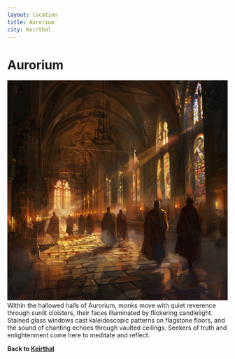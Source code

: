 ```yaml
---
layout: location
title: Aurorium
city: Keirthal
---
```

# Aurorium
![Aurorium](../images/narwhalofwar_Within_the_hallowed_halls_of_Aurorium_monks_move_78b345b9-8d8b-46a9-8640-97e1f6178f8f_3.png)
Within the hallowed halls of Aurorium, monks move with quiet reverence through sunlit cloisters, their faces illuminated by flickering candlelight. Stained glass windows cast kaleidoscopic patterns on flagstone floors, and the sound of chanting echoes through vaulted ceilings. Seekers of truth and enlightenment come here to meditate and reflect.

**Back to [Keirthal](../_cities/Keirthal.md)**